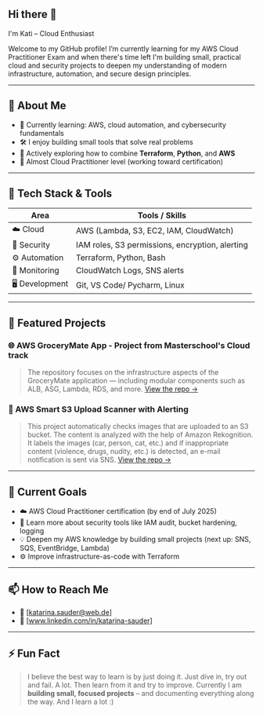 ## Hi there 👋

I'm Kati – Cloud Enthusiast

Welcome to my GitHub profile! I’m currently learning for my AWS Cloud Practitioner Exam and when there's time left I'm building small, practical cloud and security projects to deepen my understanding of modern infrastructure, automation, and secure design principles.

---

## 🚀 About Me

- 🧠 Currently learning: AWS, cloud automation, and cybersecurity fundamentals
- 🛠️ I enjoy building small tools that solve real problems
- 🌱 Actively exploring how to combine **Terraform**, **Python**, and **AWS**
- 📘 Almost Cloud Practitioner level (working toward certification)

---

## 🧰 Tech Stack & Tools

| Area          | Tools / Skills                                |
|---------------|------------------------------------------------|
| ☁️ Cloud       | AWS (Lambda, S3, EC2, IAM, CloudWatch)         |
| 🔐 Security    | IAM roles, S3 permissions, encryption, alerting |
| ⚙️ Automation  | Terraform, Python, Bash                        |
| 🧪 Monitoring  | CloudWatch Logs, SNS alerts                    |
| 🖥️ Development | Git, VS Code/ Pycharm, Linux                           |

---

## 📂 Featured Projects


### 🌐 AWS GroceryMate App - Project from Masterschool's Cloud track
> The repository focuses on the infrastructure aspects of the GroceryMate application — including modular components such as ALB, ASG, Lambda, RDS, and more.
[View the repo →](https://github.com/your-username/aws-url-shortener](https://github.com/Kati-Sauder/AWS_grocery))


### 🚫 AWS Smart S3 Upload Scanner with Alerting
> This project automatically checks images that are uploaded to an S3 bucket. The content is analyzed with the help of Amazon Rekognition. It labels the images (car, person, cat, etc.) and if inappropriate content (violence, drugs, nudity, etc.) is detected, an e-mail notification is sent via SNS.
[View the repo →](https://github.com/your-username/aws-url-shortener](https://github.com/Kati-Sauder/Smart-S3-Upload-Scanner-with-Alerting))

---

## 📌 Current Goals

- ☁️ AWS Cloud Practitioner certification (by end of July 2025)
- 🔐 Learn more about security tools like IAM audit, bucket hardening, logging
- 💡 Deepen my AWS knowledge by building small projects (next up: SNS, SQS, EventBridge, Lambda)
- ⚙️ Improve infrastructure-as-code with Terraform 

---

## 📫 How to Reach Me

- 📧 [katarina.sauder@web.de]
- 💼 [www.linkedin.com/in/katarina-sauder]

---

## ⚡ Fun Fact

> I believe the best way to learn is by just doing it. Just dive in, try out and fail. A lot. Then learn from it and try to improve. Currently I am **building small, focused projects** – and documenting everything along the way. And I learn a lot :) 
